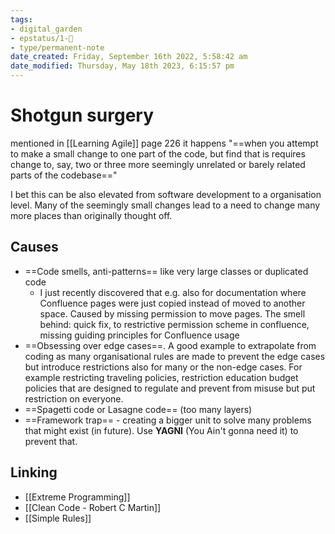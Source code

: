 ```yaml
---
tags: 
- digital_garden
- epstatus/1-🌱
- type/permanent-note
date_created: Friday, September 16th 2022, 5:58:42 am
date_modified: Thursday, May 18th 2023, 6:15:57 pm
---
```

# Shotgun surgery
mentioned in [[Learning Agile]] page 226 it happens "==when you attempt to make a small change to one part of the code, but find that is requires change to, say, two or three more seemingly unrelated or barely related parts of the codebase=="

I bet this can be also elevated from software development to a organisation level. Many of the seemingly small changes lead to a need to change many more places than originally thought off.

## Causes
+ ==Code smells, anti-patterns== like very large classes or duplicated code 
	+ I just recently discovered that e.g. also for documentation where Confluence pages were just copied instead of moved to another space. Caused by missing permission to move pages. The smell behind: quick fix, to restrictive permission scheme in confluence, missing guiding principles for Confluence usage
+ ==Obsessing over edge cases==. A good example to extrapolate from coding as many organisational rules are made to prevent the edge cases but introduce restrictions also for many or the non-edge cases. For example restricting traveling policies, restriction education budget policies that are designed to regulate and prevent from misuse but put restriction on everyone.
+ ==Spagetti code or Lasagne code== (too many layers)
+ ==Framework trap== - creating a bigger unit to solve many problems that might  exist (in future). Use **YAGNI** (You Ain't gonna need it) to prevent that.

## Linking
+ [[Extreme Programming]]
+ [[Clean Code - Robert C Martin]]
+ [[Simple Rules]]
